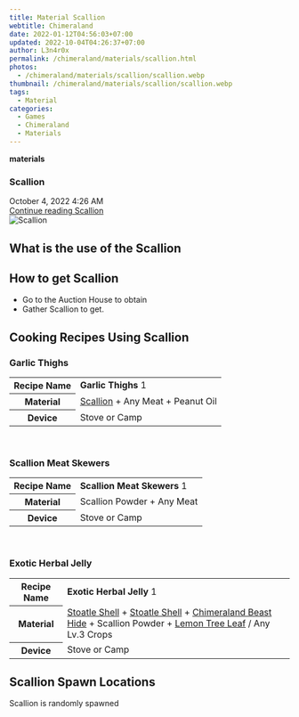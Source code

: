 ```yaml
---
title: Material Scallion
webtitle: Chimeraland
date: 2022-01-12T04:56:03+07:00
updated: 2022-10-04T04:26:37+07:00
author: L3n4r0x
permalink: /chimeraland/materials/scallion.html
photos:
  - /chimeraland/materials/scallion/scallion.webp
thumbnail: /chimeraland/materials/scallion/scallion.webp
tags:
  - Material
categories:
  - Games
  - Chimeraland
  - Materials
---
```


<section id="bootstrap-wrapper">
  <link
    rel="stylesheet"
    href="https://cdn.statically.io/gh/dimaslanjaka/Web-Manajemen/40ac3225/css/bootstrap-4.5-wrapper.css"
  />
  <div
    class="row g-0 border rounded overflow-hidden flex-md-row mb-4 shadow-sm position-relative"
  >
    <div class="col p-4 d-flex flex-column position-static">
      <strong class="d-inline-block mb-2 text-success">materials</strong>
      <h3 class="mb-0">Scallion</h3>
      <div class="mb-1 text-muted">October 4, 2022 4:26 AM</div>
      <a
        href="/chimeraland/materials/scallion.html"
        class="stretched-link d-none"
        >Continue reading Scallion</a
      >
    </div>
    <div class="col-auto d-none d-lg-block">
      <img src="/chimeraland/materials/scallion/scallion.webp" alt="Scallion" />
    </div>
  </div>
  <div class="row">
    <div class="col-lg-6 col-12 mb-2">
      <div class="card">
        <div class="card-body">
          <h2 class="card-title">What is the use of the Scallion</h2>
          <div class="card-text"><ul></ul></div>
        </div>
      </div>
    </div>
    <div class="col-lg-6 col-12 mb-2">
      <div class="card">
        <div class="card-body">
          <h2 class="card-title">How to get Scallion</h2>
          <div class="card-text">
            <ul>
              <li>Go to the Auction House to obtain</li>
              <li>Gather Scallion to get.</li>
            </ul>
          </div>
        </div>
      </div>
    </div>
    <div class="col-12 mb-2">
      <h2 id="cookable">Cooking Recipes Using Scallion</h2>
      <div id="recipe-garlic-thighs">
        <h3 id="item-garlic-thighs">Garlic Thighs</h3>
        <div class="mb-2">
          <table class="table">
            <tr>
              <th>Recipe Name</th>
              <td><b>Garlic Thighs</b> 1</td>
            </tr>
            <tr>
              <th>Material</th>
              <td>
                <a
                  class="text-decoration-none"
                  href="/chimeraland/materials/scallion.html"
                  >Scallion</a
                ><span> + </span>Any Meat<span> + </span>Peanut Oil
              </td>
            </tr>
            <tr>
              <th>Device</th>
              <td>Stove or Camp</td>
            </tr>
          </table>
        </div>
      </div>
      <br />
      <div id="recipe-scallion-meat-skewers">
        <h3 id="item-scallion-meat-skewers">Scallion Meat Skewers</h3>
        <div class="mb-2">
          <table class="table">
            <tr>
              <th>Recipe Name</th>
              <td><b>Scallion Meat Skewers</b> 1</td>
            </tr>
            <tr>
              <th>Material</th>
              <td>Scallion Powder<span> + </span>Any Meat</td>
            </tr>
            <tr>
              <th>Device</th>
              <td>Stove or Camp</td>
            </tr>
          </table>
        </div>
      </div>
      <br />
      <div id="recipe-exotic-herbal-jelly">
        <h3 id="item-exotic-herbal-jelly">Exotic Herbal Jelly</h3>
        <div class="mb-2">
          <table class="table">
            <tr>
              <th>Recipe Name</th>
              <td><b>Exotic Herbal Jelly</b> 1</td>
            </tr>
            <tr>
              <th>Material</th>
              <td>
                <a
                  class="text-decoration-none"
                  href="/chimeraland/materials/stoatle-shell.html"
                  >Stoatle Shell</a
                ><span> + </span
                ><a
                  class="text-decoration-none"
                  href="/chimeraland/materials/stoatle-shell.html"
                  >Stoatle Shell</a
                ><span> + </span
                ><a
                  class="text-decoration-none"
                  href="/chimeraland/materials/chimeraland-beast-hide.html"
                  >Chimeraland Beast Hide</a
                ><span> + </span>Scallion Powder<span> + </span
                ><a
                  class="text-decoration-none"
                  href="/chimeraland/materials/lemon-tree-leaf.html"
                  >Lemon Tree Leaf</a
                ><span> / </span>Any Lv.3 Crops
              </td>
            </tr>
            <tr>
              <th>Device</th>
              <td>Stove or Camp</td>
            </tr>
          </table>
        </div>
      </div>
    </div>
    <div class="col-12 mb-2">
      <h2>Scallion Spawn Locations</h2>
      <p>Scallion is randomly spawned</p>
    </div>
  </div>
</section>